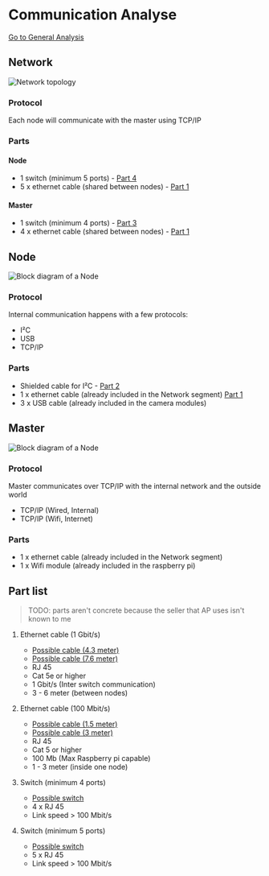 # Communication Analyse
[Go to General Analysis](../../analysis#communication)

## Network

![Network topology](https://raw.githubusercontent.com/AP-Elektronica-ICT/jp19-lafa/analysis/doc/img/analysis/ScalableNodeTopology.png)

### Protocol
Each node will communicate with the master using TCP/IP

### Parts
#### Node
* 1 switch (minimum 5 ports)  - [Part 4](#partslist)
* 5 x ethernet cable (shared between nodes)  - [Part 1](#partslist)

#### Master
* 1 switch (minimum 4 ports)  - [Part 3](#partslist)
* 4 x ethernet cable (shared between nodes)  - [Part 1](#partslist)

## Node

![Block diagram of a Node](https://raw.githubusercontent.com/AP-Elektronica-ICT/jp19-lafa/analysis/doc/img/analysis/hardware_blockdiagram.png)

### Protocol
Internal communication happens with a few protocols:

* I²C
* USB
* TCP/IP

### Parts
* Shielded cable for I²C - [Part 2](#partslist)
* 1 x ethernet cable (already included in the Network segment) [Part 1](#partslist)
* 3 x USB cable (already included in the camera modules)


## Master

![Block diagram of a Node](https://raw.githubusercontent.com/AP-Elektronica-ICT/jp19-lafa/analysis/doc/img/analysis/webplatform_blockdiagram.png)

### Protocol
Master communicates over TCP/IP with the internal network and the outside world

* TCP/IP (Wired, Internal)
* TCP/IP (Wifi, Internet)

### Parts
* 1 x ethernet cable (already included in the Network segment)
* 1 x Wifi module (already included in the raspberry pi)

<a id="partslist"></a>
## Part list

> TODO: parts aren't concrete because the seller that AP uses isn't known to me 

1. Ethernet cable (1 Gbit/s)
    * [Possible cable (4.3 meter)](https://www.amazon.com/AmazonBasics-RJ45-Cat-6-Ethernet-Patch-Cable-14-Feet-4-3-Meters/dp/B00N2VJ2CG/ref=sxin_2?crid=KYIQGWN9LG3Z&keywords=cat+5+cable&pd_rd_i=B00N2VJ2CG&pd_rd_r=ec66b30f-1f01-4fc7-a367-20040bd349af&pd_rd_w=ad7Nu&pd_rd_wg=QorO8&pf_rd_p=70355792-caa9-41b7-bbcc-bee9ee21b884&pf_rd_r=AHTBSZHTBAW917YYM4EY&qid=1550337980&s=gateway&sprefix=cat+5%2Caps%2C220)
    * [Possible cable (7.6 meter)](https://www.amazon.com/AmazonBasics-RJ45-Cat-6-Ethernet-Patch-Cable-25-Feet-7-6-Meters/dp/B00N2VIWPY/ref=sxin_2?crid=KYIQGWN9LG3Z&keywords=cat+5+cable&pd_rd_i=B00N2VIWPY&pd_rd_r=ec66b30f-1f01-4fc7-a367-20040bd349af&pd_rd_w=ad7Nu&pd_rd_wg=QorO8&pf_rd_p=70355792-caa9-41b7-bbcc-bee9ee21b884&pf_rd_r=AHTBSZHTBAW917YYM4EY&qid=1550337980&s=gateway&sprefix=cat+5%2Caps%2C220)
    * RJ 45
    * Cat 5e or higher
    * 1 Gbit/s (Inter switch communication)
    * 3 - 6 meter (between nodes)

2. Ethernet cable (100 Mbit/s)
    * [Possible cable (1.5 meter)](https://www.amazon.com/AmazonBasics-RJ45-Cat-6-Ethernet-Patch-Cable-5-Feet-1-5-Meters/dp/B00N2VILDM/ref=sxin_2?crid=KYIQGWN9LG3Z&keywords=cat+5+cable&pd_rd_i=B00N2VILDM&pd_rd_r=ec66b30f-1f01-4fc7-a367-20040bd349af&pd_rd_w=ad7Nu&pd_rd_wg=QorO8&pf_rd_p=70355792-caa9-41b7-bbcc-bee9ee21b884&pf_rd_r=AHTBSZHTBAW917YYM4EY&qid=1550337980&s=gateway&sprefix=cat+5%2Caps%2C220)
    * [Possible cable (3 meter)](https://www.amazon.com/TP-Link-Ethernet-Optimization-Unmanaged-TL-SG105/dp/B00A128S24/ref=sr_1_1?fst=as%3Aoff&qid=1550337134&refinements=p_n_feature_four_browse-bin%3A5662321011&rnid=5662319011&s=pc&sr=1-1&th=1)
    * RJ 45
    * Cat 5 or higher
    * 100 Mb (Max Raspberry pi capable)
    * 1 - 3 meter (inside one node)

3. Switch (minimum 4 ports)
    * [Possible switch](https://www.amazon.com/TP-Link-Ethernet-Optimization-Unmanaged-TL-SG105/dp/B00A128S24/ref=sr_1_1?fst=as%3Aoff&qid=1550337134&refinements=p_n_feature_four_browse-bin%3A5662321011&rnid=5662319011&s=pc&sr=1-1&th=1)
    * 4 x RJ 45
    * Link speed > 100 Mbit/s

4. Switch (minimum 5 ports)
    * [Possible switch](https://www.amazon.com/TP-Link-Ethernet-Optimization-Unmanaged-TL-SG105/dp/B00A128S24/ref=sr_1_1?fst=as%3Aoff&qid=1550337134&refinements=p_n_feature_four_browse-bin%3A5662321011&rnid=5662319011&s=pc&sr=1-1&th=1)
    * 5 x RJ 45
    * Link speed > 100 Mbit/s